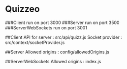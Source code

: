 # Quizzeo

###Client run on port 3000
###Server run on port 3500
###ServerWebSockets run on port 3001

##Client
API for server : src/api/quizz.js
Socket provider : src/context/socketProvider.js

##Server
Allowed origins : config/allowedOrigins.js

##ServerWebSockets
Allowed origins : index.js




